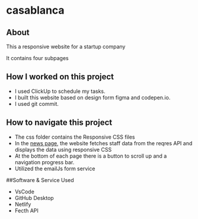 # casablanca

## About
<p>This a responsive website for a startup company </p>
<p>It contains four subpages </p>

## How I worked on this project

- I used ClickUp to schedule my tasks.
- I built this website based on design form figma and codepen.io.
- I used git commit.


## How to navigate this project

- The css folder contains the Responsive CSS files 
- In the [news page](https://splendid-malabi-f74002.netlify.app/staff.html), the website fetches staff data from the reqres API and displays the data using responsive CSS
- At the bottom of each page there is a button to scroll up and a navigation progress bar.
- Utilized the emailJs form service


##Software & Service Used
- VsCode
- GitHub Desktop
- Netlify
- Fecth API

